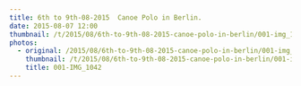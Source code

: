 ```yaml
---
title: 6th to 9th-08-2015  Canoe Polo in Berlin.
date: 2015-08-07 12:00
thumbnail: /t/2015/08/6th-to-9th-08-2015-canoe-polo-in-berlin/001-img_1042.jpg
photos:
  - original: /2015/08/6th-to-9th-08-2015-canoe-polo-in-berlin/001-img_1042.jpg
    thumbnail: /t/2015/08/6th-to-9th-08-2015-canoe-polo-in-berlin/001-img_1042.jpg
    title: 001-IMG_1042
---
```

